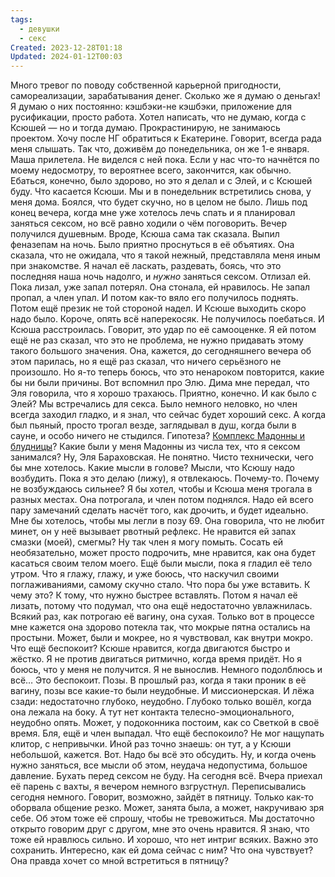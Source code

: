 ```yaml
---
tags:
  - девушки
  - секс
Created: 2023-12-28T01:18
Updated: 2024-01-12T00:03
---
```

Много тревог по поводу собственной карьерной пригодности, самореализации, зарабатывания денег. Сколько же я думаю о деньгах! Я думаю о них постоянно: кэшбэки-не кэшбэки, приложение для русификации, просто работа. Хотел написать, что не думаю, когда с Ксюшей — но и тогда думаю. Прокрастинирую, не занимаюсь проектом. Хочу после НГ обратиться к Екатерине. Говорит, всегда рада меня слышать. Так что, доживём до понедельника, он же 1-е января.
Маша прилетела. Не виделся с ней пока. Если у нас что-то начнётся по моему недосмотру, то вероятнее всего, закончится, как обычно. Ебаться, конечно, было здорово, но это я делал и с Элей, и с Ксюшей буду.
Что касается Ксюши. Мы и в понедельник встретились снова, у меня дома. Боялся, что будет скучно, но в целом не было. Лишь под конец вечера, когда мне уже хотелось лечь спать и я планировал заняться сексом, но всё равно ходили о чём поговорить.
Вечер получился душевным. Вроде, Ксюша сама так сказала. Выпил феназепам на ночь. Было приятно проснуться в её объятиях. Она сказала, что не ожидала, что я такой нежный, представляла меня иным при знакомстве. Я начал её ласкать, раздевать, боясь, что это последняя наша ночь надолго, и _нужно_ заняться сексом.
Отлизал ей. Пока лизал, уже запал потерял. Она стонала, ей нравилось. Не запал пропал, а член упал. И потом как-то вяло его получилось поднять. Потом ещё презик не той стороной надел. И Ксюше выходить скоро надо было. Короче, опять всё наперекосяк. Не получилось поебаться. И Ксюша расстроилась. Говорит, это удар по её самооценке. Я ей потом ещё не раз сказал, что это не проблема, не нужно придавать этому такого большого значения. Она, кажется, до сегодняшнего вечера об этом парилась, но я ещё раз сказал, что ничего серьёзного не произошло.
Но я-то теперь боюсь, что это ненароком повторится, какие бы ни были причины. Вот вспомнил про Элю. Дима мне передал, что Эля говорила, что я хорошо трахаюсь. Приятно, конечно.
И как было с Элей? Мы встречались для секса. Было немного неловко, но член всегда заходил гладко, и я знал, что сейчас будет хороший секс. А когда был пьяный, просто трогал везде, заглядывал в душ, когда были в сауне, и особо ничего не стыдился. Гипотеза? [Комплекс Мадонны и блудницы](https://ru.wikipedia.org/wiki/%D0%9A%D0%BE%D0%BC%D0%BF%D0%BB%D0%B5%D0%BA%D1%81_%D0%9C%D0%B0%D0%B4%D0%BE%D0%BD%D0%BD%D1%8B_%D0%B8_%D0%91%D0%BB%D1%83%D0%B4%D0%BD%D0%B8%D1%86%D1%8B)? Какие были у меня Мадонны из числа тех, что я сексом занимался? Ну, Эля Бараховская. Не понятно.
Чисто технически, чего бы мне хотелось. Какие мысли в голове? Мысли, что Ксюшу надо возбудить. Пока я это делаю (лижу), я отвлекаюсь. Почему-то. Почему не возбуждаюсь сильнее? Я бы хотел, чтобы и Ксюша меня трогала в разных местах. Она потрогала, и член потом поднялся. Надо ей всего пару замечаний сделать насчёт того, как дрочить, и будет идеально. Мне бы хотелось, чтобы мы легли в позу 69. Она говорила, что не любит минет, он у неё вызывает рвотный рефлекс. Не нравится ей запах смазки (моей), смегмы? Ну так член я могу помыть. Сосать ей необязательно, может просто подрочить, мне нравится, как она будет касаться своим телом моего.
Ещё были мысли, пока я гладил её тело утром. Что я глажу, глажу, и уже боюсь, что наскучил своими поглаживаниями, самому скучно стало. Что пора бы уже вставить. К чему это? К тому, что нужно быстрее вставлять.
Потом я начал её лизать, потому что подумал, что она ещё недостаточно увлажнилась. Всякий раз, как потрогаю её вагину, она сухая. Только вот в процессе мне кажется она здорово потекла так, что мокрые пятна остались на простыни. Может, были и мокрее, но я чувствовал, как внутри мокро.
Что ещё беспокоит? Ксюше нравится, когда двигаются быстро и жёстко. Я не против двигаться ритмично, когда время придёт. Но я боюсь, что у меня не получится. Я не вынослив. Немного подолблюсь и всё… Это беспокоит.
Позы. В прошлый раз, когда я таки проник в её вагину, позы все какие-то были неудобные. И миссионерская. И лёжа сзади: недостаточно глубоко, неудобно. Глубоко только вошёл, когда она лежала на боку. А тут нет контакта телесно-эмоционального, неудобно опять. Может, у подоконника постоим, как со Светкой в своё время.
Бля, ещё и член выпадал.
Что ещё беспокоило? Не мог нащупать клитор, с непривычки. Иной раз точно знаешь: он тут, а у Ксюши небольшой, кажется. Вот.
Надо бы всё это обсудить.
Ну, и когда очень нужно заняться, все мысли об этом, неудача недопустима, большое давление. Бухать перед сексом не буду.
На сегодня всё.
Вчера приехал её парень с вахты, я вечером немного взгрустнул. Переписывались сегодня немного. Говорит, возможно, зайдёт в пятницу. Только как-то оборвала общение резко. Может, занята была, а может, накручиваю зря себе. Об этом тоже её спрошу, чтобы не тревожиться. Мы достаточно открыто говорим друг с другом, мне это очень нравится. Я знаю, что тоже ей нравлюсь сильно. И хорошо, что нет интриг всяких. Важно это сохранить.
Интересно, как ей дома сейчас с ним? Что она чувствует? Она правда хочет со мной встретиться в пятницу?